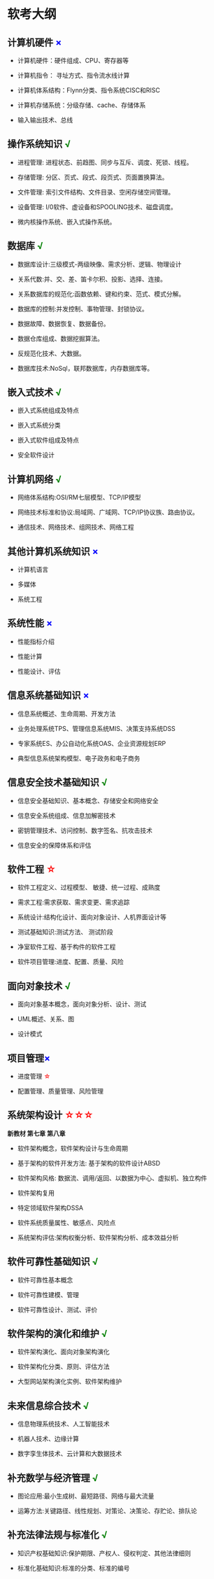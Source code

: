 # 软考大纲



## 计算机硬件 <font color = blue>×</font>

* 计算机硬件：硬件组成、CPU、寄存器等

* 计算机指令： 寻址方式、指令流水线计算

* 计算机体系结构：Flynn分类、指令系统CISC和RISC

* 计算机存储系统：分级存储、cache、存储体系
* 输入输出技术、总线



## 操作系统知识 <font color = green>√</font>

* 进程管理: 进程状态、前趋图、同步与互斥、调度、死锁、线程。

* 存储管理: 分区、页式、段式、段页式、页面置换算法。

* 文件管理: 索引文件结构、文件目录、空闲存储空间管理。

* 设备管理: I/0软件、虚设备和SPOOLING技术、磁盘调度。

* 微内核操作系统、嵌入式操作系统。

## 数据库 <font color = green>√</font>

* 数据库设计:三级模式-两级映像、需求分析、逻辑、物理设计

* 关系代数:并、交、差、笛卡尔积、投影、选择、连接。

* 关系数据库的规范化:函数依赖、键和约束、范式、模式分解。

* 数据库的控制:并发控制、事物管理、封锁协议。

* 数据故障、数据恢复、数据备份。

* 数据仓库组成、数据挖掘算法。
* 反规范化技术、大数据。

* 数据库技术:NoSql，联邦数据库，内存数据库等。

## 嵌入式技术 <font color = green>√</font>

* 嵌入式系统组成及特点

* 嵌入式系统分类

* 嵌入式软件组成及特点

* 安全软件设计

## 计算机网络 <font color = green>√</font>

* 网络体系结构:OSI/RM七层模型、TCP/IP模型

* 网络技术标准和协议:局域网、广域网、TCP/IP协议族、路由协议。

* 通信技术、网络技术、组网技术、网络工程

## 其他计算机系统知识 <font color = blue>×</font>

* 计算机语言

* 多媒体

* 系统工程

## 系统性能 <font color = blue>×</font>

* 性能指标介绍

* 性能计算

* 性能设计、评估



## 信息系统基础知识 <font color = blue>×</font>

* 信息系统概述、生命周期、开发方法

* 业务处理系统TPS、管理信息系统MIS、决策支持系统DSS

* 专家系统ES、办公自动化系统OAS、企业资源规划ERP

* 典型信息系统架构模型、电子政务和电子商务

## 信息安全技术基础知识 <font color = green>√</font>

* 信息安全基础知识、基本概念、存储安全和网络安全

* 信息安全系统组成、信息加解密技术

* 密钥管理技术、访问控制、数字签名、抗攻击技术

* 信息安全的保障体系和评估

## 软件工程 <font color = red>☆</font>

* 软件工程定义、过程模型、 敏捷、统一过程、成熟度

* 需求工程:需求获取、需求变更、需求追踪

* 系统设计:结构化设计、面向对象设计、人机界面设计等

* 测试基础知识:测试方法、 测试阶段

* 净室软件工程、基于构件的软件工程

* 软件项目管理:进度、配置、质量、风险



## 面向对象技术 <font color = green>√</font>

* 面向对象基本概念，面向对象分析、设计、测试

* UML概述、关系、图

* 设计模式



## 项目管理<font color = blue>×</font>

* 进度管理 <font color = red>☆</font>

* 配置管理、质量管理、风险管理

## 系统架构设计 <font color = red>☆☆☆</font>

**新教材 第七章 第八章**

* 软件架构概念，软件架构设计与生命周期

* 基于架构的软件开发方法: 基于架构的软件设计ABSD

* 软件架构风格: 数据流、调用/返回、以数据为中心、虚拟机、独立构件

* 软件架构复用

* 特定领域软件架构DSSA

* 软件系统质量属性、敏感点、风险点

* 系统架构评估:架构权衡分析、软件架构分析、成本效益分析



## 软件可靠性基础知识 <font color = green>√</font>

* 软件可靠性基本概念

* 软件可靠性建模、管理

* 软件可靠性设计、测试、评价

## 软件架构的演化和维护 <font color = green>√</font>

* 软件架构演化、面向对象架构演化

* 软件架构化分类、原则、评估方法

* 大型网站架构演化实例、软件架构维护

## 未来信息综合技术 <font color = green>√</font>

* 信息物理系统技术、人工智能技术

* 机器人技术、边缘计算

* 数字孪生体技术、云计算和大数据技术

## 补充数学与经济管理 <font color = green>√</font>

* 图论应用:最小生成树、最短路径、网络与最大流量

* 运筹方法:关键路径、线性规划、对策论、决策论、存贮论、排队论

## 补充法律法规与标准化 <font color = green>√</font>

* 知识产权基础知识:保护期限、产权人、侵权判定、其他法律细则

* 标准化基础知识:标准的分类、标准的编号